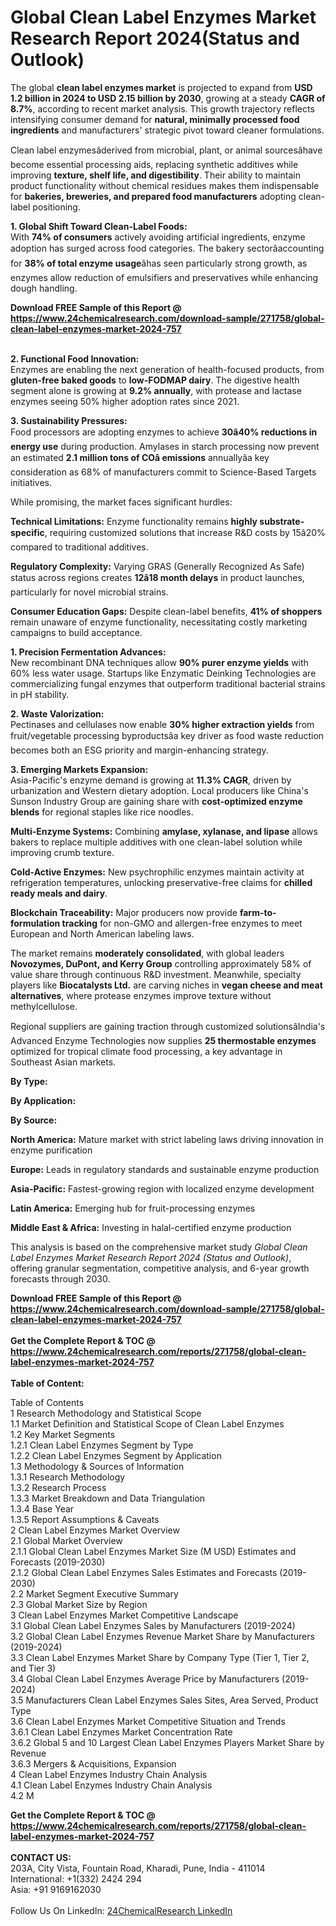 <h1>Global Clean Label Enzymes Market Research Report 2024(Status and Outlook)</h1><p>The global <strong>clean label enzymes market</strong> is projected to expand from <strong>USD 1.2 billion in 2024 to USD 2.15 billion by 2030</strong>, growing at a steady <strong>CAGR of 8.7%</strong>, according to recent market analysis. This growth trajectory reflects intensifying consumer demand for <strong>natural, minimally processed food ingredients</strong> and manufacturers' strategic pivot toward cleaner formulations.</p><p>Clean label enzymesâderived from microbial, plant, or animal sourcesâhave become essential processing aids, replacing synthetic additives while improving <strong>texture, shelf life, and digestibility</strong>. Their ability to maintain product functionality without chemical residues makes them indispensable for <strong>bakeries, breweries, and prepared food manufacturers</strong> adopting clean-label positioning.</p><p><strong>1. Global Shift Toward Clean-Label Foods:</strong><br>
With <strong>74% of consumers</strong> actively avoiding artificial ingredients, enzyme adoption has surged across food categories. The bakery sectorâaccounting for <strong>38% of total enzyme usage</strong>âhas seen particularly strong growth, as enzymes allow reduction of emulsifiers and preservatives while enhancing dough handling.</p><div><b>Download FREE Sample of this Report @ 
            <a href="https://www.24chemicalresearch.com/download-sample/271758/global-clean-label-enzymes-market-2024-757">
            https://www.24chemicalresearch.com/download-sample/271758/global-clean-label-enzymes-market-2024-757</a></b></div><br><p><strong>2. Functional Food Innovation:</strong><br>
Enzymes are enabling the next generation of health-focused products, from <strong>gluten-free baked goods</strong> to <strong>low-FODMAP dairy</strong>. The digestive health segment alone is growing at <strong>9.2% annually</strong>, with protease and lactase enzymes seeing 50% higher adoption rates since 2021.</p><p><strong>3. Sustainability Pressures:</strong><br>
Food processors are adopting enzymes to achieve <strong>30â40% reductions in energy use</strong> during production. Amylases in starch processing now prevent an estimated <strong>2.1 million tons of COâ emissions</strong> annuallyâa key consideration as 68% of manufacturers commit to Science-Based Targets initiatives.</p><p>While promising, the market faces significant hurdles:</p><p><strong>Technical Limitations:</strong> Enzyme functionality remains <strong>highly substrate-specific</strong>, requiring customized solutions that increase R&amp;D costs by 15â20% compared to traditional additives.</p><p><strong>Regulatory Complexity:</strong> Varying GRAS (Generally Recognized As Safe) status across regions creates <strong>12â18 month delays</strong> in product launches, particularly for novel microbial strains.</p><p><strong>Consumer Education Gaps:</strong> Despite clean-label benefits, <strong>41% of shoppers</strong> remain unaware of enzyme functionality, necessitating costly marketing campaigns to build acceptance.</p><p><strong>1. Precision Fermentation Advances:</strong><br>
New recombinant DNA techniques allow <strong>90% purer enzyme yields</strong> with 60% less water usage. Startups like Enzymatic Deinking Technologies are commercializing fungal enzymes that outperform traditional bacterial strains in pH stability.</p><p><strong>2. Waste Valorization:</strong><br>
Pectinases and cellulases now enable <strong>30% higher extraction yields</strong> from fruit/vegetable processing byproductsâa key driver as food waste reduction becomes both an ESG priority and margin-enhancing strategy.</p><p><strong>3. Emerging Markets Expansion:</strong><br>
Asia-Pacific's enzyme demand is growing at <strong>11.3% CAGR</strong>, driven by urbanization and Western dietary adoption. Local producers like China's Sunson Industry Group are gaining share with <strong>cost-optimized enzyme blends</strong> for regional staples like rice noodles.</p><p><strong>Multi-Enzyme Systems:</strong> Combining <strong>amylase, xylanase, and lipase</strong> allows bakers to replace multiple additives with one clean-label solution while improving crumb texture.</p><p><strong>Cold-Active Enzymes:</strong> New psychrophilic enzymes maintain activity at refrigeration temperatures, unlocking preservative-free claims for <strong>chilled ready meals and dairy</strong>.</p><p><strong>Blockchain Traceability:</strong> Major producers now provide <strong>farm-to-formulation tracking</strong> for non-GMO and allergen-free enzymes to meet European and North American labeling laws.</p><p>The market remains <strong>moderately consolidated</strong>, with global leaders <strong>Novozymes, DuPont, and Kerry Group</strong> controlling approximately 58% of value share through continuous R&amp;D investment. Meanwhile, specialty players like <strong>Biocatalysts Ltd.</strong> are carving niches in <strong>vegan cheese and meat alternatives</strong>, where protease enzymes improve texture without methylcellulose.</p><p>Regional suppliers are gaining traction through customized solutionsâIndia's Advanced Enzyme Technologies now supplies <strong>25 thermostable enzymes</strong> optimized for tropical climate food processing, a key advantage in Southeast Asian markets.</p><p><strong>By Type:</strong></p><p><strong>By Application:</strong></p><p><strong>By Source:</strong></p><p><strong>North America:</strong> Mature market with strict labeling laws driving innovation in enzyme purification</p><p><strong>Europe:</strong> Leads in regulatory standards and sustainable enzyme production</p><p><strong>Asia-Pacific:</strong> Fastest-growing region with localized enzyme development</p><p><strong>Latin America:</strong> Emerging hub for fruit-processing enzymes</p><p><strong>Middle East &amp; Africa:</strong> Investing in halal-certified enzyme production</p><p>This analysis is based on the comprehensive market study <em>Global Clean Label Enzymes Market Research Report 2024 (Status and Outlook)</em>, offering granular segmentation, competitive analysis, and 6-year growth forecasts through 2030.</p><div><b>Download FREE Sample of this Report @ 
            <a href="https://www.24chemicalresearch.com/download-sample/271758/global-clean-label-enzymes-market-2024-757">
            https://www.24chemicalresearch.com/download-sample/271758/global-clean-label-enzymes-market-2024-757</a></b></div><br><div><b>Get the Complete Report & TOC @ 
            <a href="https://www.24chemicalresearch.com/reports/271758/global-clean-label-enzymes-market-2024-757">
            https://www.24chemicalresearch.com/reports/271758/global-clean-label-enzymes-market-2024-757</a></b></div><br>
            <b>Table of Content:</b><p>Table of Contents<br />
1 Research Methodology and Statistical Scope<br />
1.1 Market Definition and Statistical Scope of Clean Label Enzymes<br />
1.2 Key Market Segments<br />
1.2.1 Clean Label Enzymes Segment by Type<br />
1.2.2 Clean Label Enzymes Segment by Application<br />
1.3 Methodology & Sources of Information<br />
1.3.1 Research Methodology<br />
1.3.2 Research Process<br />
1.3.3 Market Breakdown and Data Triangulation<br />
1.3.4 Base Year<br />
1.3.5 Report Assumptions & Caveats<br />
2 Clean Label Enzymes Market Overview<br />
2.1 Global Market Overview<br />
2.1.1 Global Clean Label Enzymes Market Size (M USD) Estimates and Forecasts (2019-2030)<br />
2.1.2 Global Clean Label Enzymes Sales Estimates and Forecasts (2019-2030)<br />
2.2 Market Segment Executive Summary<br />
2.3 Global Market Size by Region<br />
3 Clean Label Enzymes Market Competitive Landscape<br />
3.1 Global Clean Label Enzymes Sales by Manufacturers (2019-2024)<br />
3.2 Global Clean Label Enzymes Revenue Market Share by Manufacturers (2019-2024)<br />
3.3 Clean Label Enzymes Market Share by Company Type (Tier 1, Tier 2, and Tier 3)<br />
3.4 Global Clean Label Enzymes Average Price by Manufacturers (2019-2024)<br />
3.5 Manufacturers Clean Label Enzymes Sales Sites, Area Served, Product Type<br />
3.6 Clean Label Enzymes Market Competitive Situation and Trends<br />
3.6.1 Clean Label Enzymes Market Concentration Rate<br />
3.6.2 Global 5 and 10 Largest Clean Label Enzymes Players Market Share by Revenue<br />
3.6.3 Mergers & Acquisitions, Expansion<br />
4 Clean Label Enzymes Industry Chain Analysis<br />
4.1 Clean Label Enzymes Industry Chain Analysis<br />
4.2 M</p><div><b>Get the Complete Report & TOC @ 
            <a href="https://www.24chemicalresearch.com/reports/271758/global-clean-label-enzymes-market-2024-757">
            https://www.24chemicalresearch.com/reports/271758/global-clean-label-enzymes-market-2024-757</a></b></div><br><b>CONTACT US:</b><br>
            203A, City Vista, Fountain Road, Kharadi, Pune, India - 411014<br>
            International: +1(332) 2424 294<br>
            Asia: +91 9169162030 <br><br>
            Follow Us On LinkedIn: <a href="https://www.linkedin.com/company/24chemicalresearch/">24ChemicalResearch LinkedIn</a>